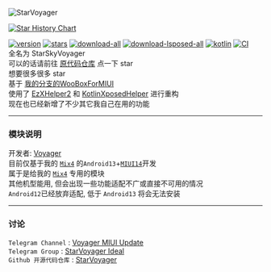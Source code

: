 ![StarVoyager](https://socialify.git.ci/hosizoraru/StarVoyager/image?description=1&font=Raleway&forks=1&issues=1&language=1&name=1&owner=1&pattern=Floating%20Cogs&pulls=1&stargazers=1&theme=Dark)

<a href="https://star-history.com/#hosizoraru/StarVoyager&Date">
  <picture>
    <source media="(prefers-color-scheme: dark)" srcset="https://api.star-history.com/svg?repos=hosizoraru/StarVoyager&type=Date&theme=dark" />
    <source media="(prefers-color-scheme: light)" srcset="https://api.star-history.com/svg?repos=hosizoraru/StarVoyager&type=Date" />
    <img alt="Star History Chart" src="https://api.star-history.com/svg?repos=hosizoraru/StarVoyager&type=Date" />
  </picture>
</a>


[![version](https://img.shields.io/github/v/release/hosizoraru/StarVoyager?style=for-the-badge)](https://github.com/hosizoraru/StarVoyager/releases) [![stars](https://img.shields.io/github/stars/hosizoraru/StarVoyager?style=for-the-badge)](https://github.com/hosizoraru/StarVoyager/stargazers) [![download-all](https://img.shields.io/github/downloads/hosizoraru/StarVoyager/total?style=for-the-badge)](https://t.me/VoyagerMIUIUpdate) [![download-lsposed-all](https://img.shields.io/github/downloads/Xposed-Modules-Repo/star.sky.voyager/total?style=for-the-badge)](https://modules.lsposed.org/module/star.sky.voyager) [![kotlin](https://img.shields.io/github/languages/top/hosizoraru/StarVoyager?style=for-the-badge)](https://github.com/search?q=repo%3Ahosizoraru%2FStarVoyager++language%3AKotlin&type=code) [![CI](https://img.shields.io/github/actions/workflow/status/hosizoraru/StarVoyager/android.yml?branch=star&style=for-the-badge)](https://github.com/hosizoraru/StarVoyager/actions)   
全名为 StarSkyVoyager  
可以的话请前往 [原代码仓库](https://github.com/hosizoraru/StarVoyager) 点一下 star  
想要很多很多 star  
基于 [我的分支的WooBoxForMIUI](https://github.com/hosizoraru/WooBoxForMIUI)  
使用了 [EzXHelper2](https://github.com/KyuubiRan/EzXHelper)
和 [KotlinXposedHelper](https://github.com/yujincheng08/BiliRoaming/blob/master/app/src/main/java/me/iacn/biliroaming/utils/KotlinXposedHelper.kt)
进行重构  
现在也已经新增了不少其它我自己在用的功能

---

### 模块说明
开发者: [Voyager](https://github.com/hosizoraru)  
目前仅基于我的 [`Mix4`](https://zh.wikipedia.org/wiki/小米MIX_4) 的`Android13`+[`MIUI14`](https://home.miui.com)开发  
属于是给我的 [`Mix4`](https://zh.wikipedia.org/wiki/小米MIX_4) 专用的模块  
其他机型能用, 但会出现一些功能适配不广或直接不可用的情况  
`Android12`已经放弃适配, 低于 `Android13` 将会无法安装  

---

### 讨论
`Telegram Channel` : [Voyager MIUI Update](https://t.me/VoyagerMIUIUpdate)  
`Telegram Group` : [StarVoyager Ideal](https://t.me/+xtTB-ijLrlY2ZjFl)  
`Github 开源代码仓库` : [StarVoyager](https://github.com/hosizoraru/StarVoyager)
